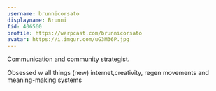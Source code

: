 ```yaml
---
username: brunnicorsato
displayname: Brunni
fid: 406560
profile: https://warpcast.com/brunnicorsato
avatar: https://i.imgur.com/uG3M36P.jpg
---
```

Communication and community strategist.  
  
Obsessed w all things (new) internet,creativity, regen movements and meaning-making systems  

